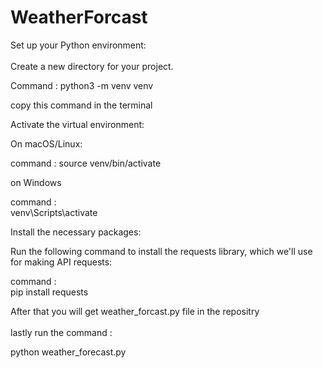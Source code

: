 # WeatherForcast

Set up your Python environment:<br>
<br>
Create a new directory for your project.<br>

Command : python3 -m venv venv<br>

copy this command in the terminal<br>

Activate the virtual environment:<br>

On macOS/Linux:<br>

command : source venv/bin/activate<br>

on Windows <br>

command : <br>
venv\Scripts\activate<br>



Install the necessary packages:<br>

Run the following command to install the requests library, which we'll use for making API requests:<br>

command : <br>
pip install requests<br>


After that you will get weather_forcast.py file in the repositry<br>
<br>
lastly run the command :<br>

python weather_forecast.py<br>




